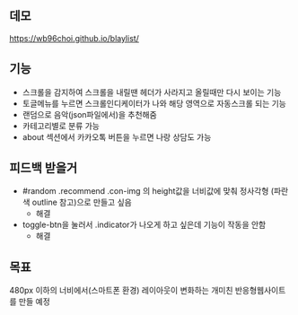 ## 데모
https://wb96choi.github.io/blaylist/

## 기능
- 스크롤을 감지하여 스크롤을 내릴땐 헤더가 사라지고 올릴때만 다시 보이는 기능
- 토글메뉴를 누르면 스크롤인디케이터가 나와 해당 영역으로 자동스크롤 되는 기능
- 랜덤으로 음악(json파일에서)을 추천해줌
- 카테고리별로 분류 가능
- about 섹션에서 카카오톡 버튼을 누르면 나랑 상담도 가능

## 피드백 받을거

- #random .recommend .con-img 의 height값을 너비값에 맞춰 정사각형 (파란색 outline 참고)으로 만들고 싶음 
    - 해결
- toggle-btn을 눌러서 .indicator가 나오게 하고 싶은데 기능이 작동을 안함
    - 해결


## 목표

480px 이하의 너비에서(스마트폰 환경) 레이아웃이 변화하는 개미친 반응형웹사이트를 만들 예정